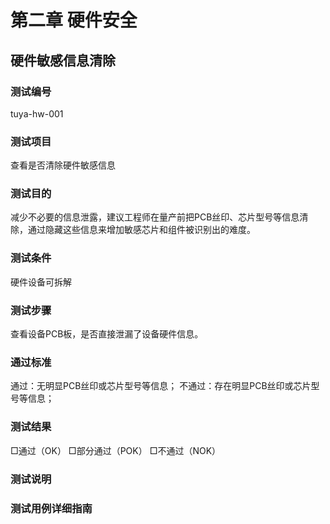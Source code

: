 # 第二章 硬件安全
## 硬件敏感信息清除
### 测试编号
tuya-hw-001

### 测试项目
查看是否清除硬件敏感信息
### 测试目的
减少不必要的信息泄露，建议工程师在量产前把PCB丝印、芯片型号等信息清除，通过隐藏这些信息来增加敏感芯片和组件被识别出的难度。

### 测试条件
硬件设备可拆解

### 测试步骤
查看设备PCB板，是否直接泄漏了设备硬件信息。

### 通过标准
通过：无明显PCB丝印或芯片型号等信息；
不通过：存在明显PCB丝印或芯片型号等信息；

### 测试结果
□通过（OK） □部分通过（POK） □不通过（NOK）

### 测试说明

### 测试用例详细指南


